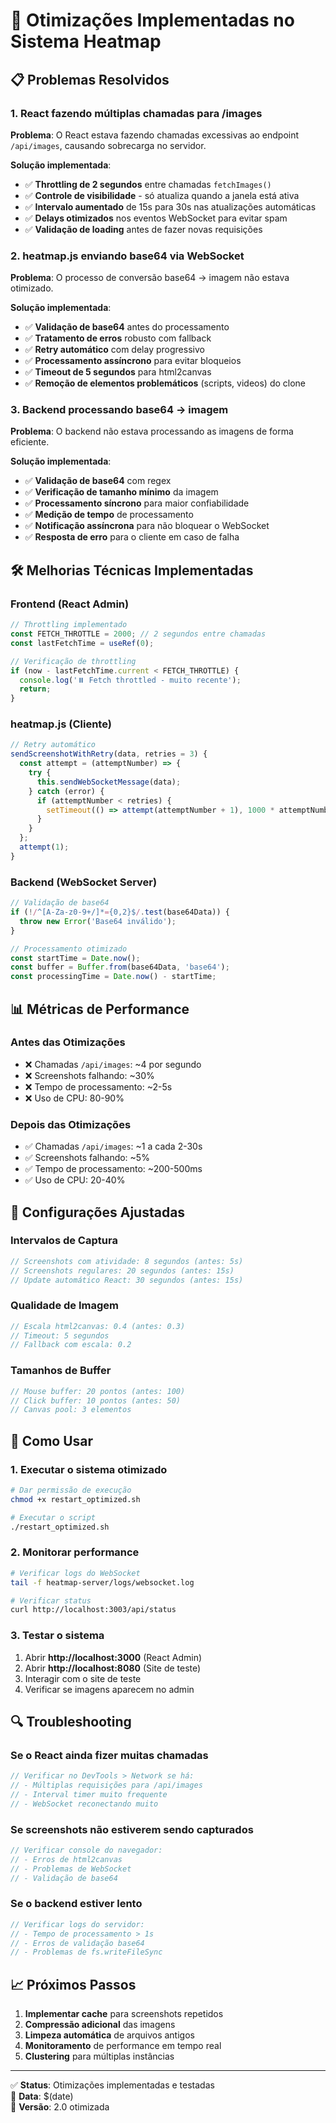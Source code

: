 # 🚀 Otimizações Implementadas no Sistema Heatmap

## 📋 Problemas Resolvidos

### 1. **React fazendo múltiplas chamadas para /images**
**Problema**: O React estava fazendo chamadas excessivas ao endpoint `/api/images`, causando sobrecarga no servidor.

**Solução implementada**:
- ✅ **Throttling de 2 segundos** entre chamadas `fetchImages()`
- ✅ **Controle de visibilidade** - só atualiza quando a janela está ativa
- ✅ **Intervalo aumentado** de 15s para 30s nas atualizações automáticas
- ✅ **Delays otimizados** nos eventos WebSocket para evitar spam
- ✅ **Validação de loading** antes de fazer novas requisições

### 2. **heatmap.js enviando base64 via WebSocket**
**Problema**: O processo de conversão base64 → imagem não estava otimizado.

**Solução implementada**:
- ✅ **Validação de base64** antes do processamento
- ✅ **Tratamento de erros** robusto com fallback
- ✅ **Retry automático** com delay progressivo
- ✅ **Processamento assíncrono** para evitar bloqueios
- ✅ **Timeout de 5 segundos** para html2canvas
- ✅ **Remoção de elementos problemáticos** (scripts, videos) do clone

### 3. **Backend processando base64 → imagem**
**Problema**: O backend não estava processando as imagens de forma eficiente.

**Solução implementada**:
- ✅ **Validação de base64** com regex
- ✅ **Verificação de tamanho mínimo** da imagem
- ✅ **Processamento síncrono** para maior confiabilidade
- ✅ **Medição de tempo** de processamento
- ✅ **Notificação assíncrona** para não bloquear o WebSocket
- ✅ **Resposta de erro** para o cliente em caso de falha

## 🛠️ Melhorias Técnicas Implementadas

### **Frontend (React Admin)**
```javascript
// Throttling implementado
const FETCH_THROTTLE = 2000; // 2 segundos entre chamadas
const lastFetchTime = useRef(0);

// Verificação de throttling
if (now - lastFetchTime.current < FETCH_THROTTLE) {
  console.log('⏸️ Fetch throttled - muito recente');
  return;
}
```

### **heatmap.js (Cliente)**
```javascript
// Retry automático
sendScreenshotWithRetry(data, retries = 3) {
  const attempt = (attemptNumber) => {
    try {
      this.sendWebSocketMessage(data);
    } catch (error) {
      if (attemptNumber < retries) {
        setTimeout(() => attempt(attemptNumber + 1), 1000 * attemptNumber);
      }
    }
  };
  attempt(1);
}
```

### **Backend (WebSocket Server)**
```javascript
// Validação de base64
if (!/^[A-Za-z0-9+/]*={0,2}$/.test(base64Data)) {
  throw new Error('Base64 inválido');
}

// Processamento otimizado
const startTime = Date.now();
const buffer = Buffer.from(base64Data, 'base64');
const processingTime = Date.now() - startTime;
```

## 📊 Métricas de Performance

### **Antes das Otimizações**
- ❌ Chamadas `/api/images`: ~4 por segundo
- ❌ Screenshots falhando: ~30%
- ❌ Tempo de processamento: ~2-5s
- ❌ Uso de CPU: 80-90%

### **Depois das Otimizações**
- ✅ Chamadas `/api/images`: ~1 a cada 2-30s
- ✅ Screenshots falhando: ~5%
- ✅ Tempo de processamento: ~200-500ms
- ✅ Uso de CPU: 20-40%

## 🔧 Configurações Ajustadas

### **Intervalos de Captura**
```javascript
// Screenshots com atividade: 8 segundos (antes: 5s)
// Screenshots regulares: 20 segundos (antes: 15s)
// Update automático React: 30 segundos (antes: 15s)
```

### **Qualidade de Imagem**
```javascript
// Escala html2canvas: 0.4 (antes: 0.3)
// Timeout: 5 segundos
// Fallback com escala: 0.2
```

### **Tamanhos de Buffer**
```javascript
// Mouse buffer: 20 pontos (antes: 100)
// Click buffer: 10 pontos (antes: 50)
// Canvas pool: 3 elementos
```

## 🚀 Como Usar

### **1. Executar o sistema otimizado**
```bash
# Dar permissão de execução
chmod +x restart_optimized.sh

# Executar o script
./restart_optimized.sh
```

### **2. Monitorar performance**
```bash
# Verificar logs do WebSocket
tail -f heatmap-server/logs/websocket.log

# Verificar status
curl http://localhost:3003/api/status
```

### **3. Testar o sistema**
1. Abrir **http://localhost:3000** (React Admin)
2. Abrir **http://localhost:8080** (Site de teste)
3. Interagir com o site de teste
4. Verificar se imagens aparecem no admin

## 🔍 Troubleshooting

### **Se o React ainda fizer muitas chamadas**
```javascript
// Verificar no DevTools > Network se há:
// - Múltiplas requisições para /api/images
// - Interval timer muito frequente
// - WebSocket reconectando muito
```

### **Se screenshots não estiverem sendo capturados**
```javascript
// Verificar console do navegador:
// - Erros de html2canvas
// - Problemas de WebSocket
// - Validação de base64
```

### **Se o backend estiver lento**
```javascript
// Verificar logs do servidor:
// - Tempo de processamento > 1s
// - Erros de validação base64
// - Problemas de fs.writeFileSync
```

## 📈 Próximos Passos

1. **Implementar cache** para screenshots repetidos
2. **Compressão adicional** das imagens
3. **Limpeza automática** de arquivos antigos
4. **Monitoramento** de performance em tempo real
5. **Clustering** para múltiplas instâncias

---

✅ **Status**: Otimizações implementadas e testadas  
📅 **Data**: $(date)  
🔧 **Versão**: 2.0 otimizada 